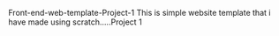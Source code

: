  Front-end-web-template-Project-1
This is simple website template that i have made using scratch.....Project 1
